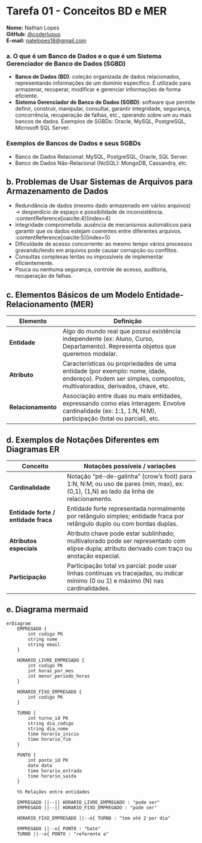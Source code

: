 # Tarefa 01 - Conceitos BD e MER

**Nome:** Nathan Lopes  
**GitHub:** [@coderlupus](https://github.com/coderlupus)  
**E-mail:** natelopes18@gmail.com

### a. O que é um Banco de Dados e o que é um Sistema Gerenciador de Banco de Dados (SGBD)

- **Banco de Dados (BD)**: coleção organizada de dados relacionados, representando informações de um domínio específico. É utilizado para armazenar, recuperar, modificar e gerenciar informações de forma eficiente.
- **Sistema Gerenciador de Banco de Dados (SGBD)**: software que permite definir, construir, manipular, consultar, garantir integridade, segurança, concorrência, recuperação de falhas, etc., operando sobre um ou mais bancos de dados. Exemplos de SGBDs: Oracle, MySQL, PostgreSQL, Microsoft SQL Server.

### Exemplos de Bancos de Dados e seus SGBDs

- Banco de Dados Relacional: MySQL, PostgreSQL, Oracle, SQL Server.
- Banco de Dados Não-Relacional (NoSQL): MongoDB, Cassandra, etc.

## b. Problemas de Usar Sistemas de Arquivos para Armazenamento de Dados

- Redundância de dados (mesmo dado armazenado em vários arquivos) → desperdício de espaço e possibilidade de inconsistência. :contentReference[oaicite:4]{index=4}  
- Integridade comprometida: ausência de mecanismos automáticos para garantir que os dados estejam coerentes entre diferentes arquivos. :contentReference[oaicite:5]{index=5}  
- Dificuldade de acesso concorrente: ao mesmo tempo vários processos gravando/lendo em arquivos pode causar corrupção ou conflitos.  
- Consultas complexas lentas ou impossíveis de implementar eficientemente.  
- Pouca ou nenhuma segurança, controle de acesso, auditoria, recuperação de falhas.

## c. Elementos Básicos de um Modelo Entidade-Relacionamento (MER)

| Elemento | Definição |
|---|---|
| **Entidade** | Algo do mundo real que possui existência independente (ex: Aluno, Curso, Departamento). Representa objetos que queremos modelar. |
| **Atributo** | Características ou propriedades de uma entidade (por exemplo: nome, idade, endereço). Podem ser simples, compostos, multivalorados, derivados, chave, etc. |
| **Relacionamento** | Associação entre duas ou mais entidades, expressando como elas interagem. Envolve cardinalidade (ex: 1:1, 1:N, N:M), participação (total ou parcial), etc. |


## d. Exemplos de Notações Diferentes em Diagramas ER

| Conceito | Notações possíveis / variações |
|---|---|
| **Cardinalidade** | Notação “pé-de-galinha” (crow’s foot) para 1:N, N:M; ou uso de pares (min, max), ex: (0,1), (1,N) ao lado da linha de relacionamento. |
| **Entidade forte / entidade fraca** | Entidade forte representada normalmente por retângulo simples; entidade fraca por retângulo duplo ou com bordas duplas. |
| **Atributos especiais** | Atributo chave pode estar sublinhado; multivalorado pode ser representado com elipse dupla; atributo derivado com traço ou anotação especial. |
| **Participação** | Participação total vs parcial: pode usar linhas contínuas vs tracejadas, ou indicar mínimo (0 ou 1) e máximo (N) nas cardinalidades. |

## e. Diagrama mermaid

```mermaid
erDiagram
    EMPREGADO {
        int codigo PK
        string nome
        string email
    }

    HORARIO_LIVRE_EMPREGADO {
        int codigo PK
        int horas_por_mes
        int menor_periodo_horas
    }

    HORARIO_FIXO_EMPREGADO {
        int codigo PK
    }

    TURNO {
        int turno_id PK
        string dia_codigo
        string dia_nome
        time horario_inicio
        time horario_fim
    }

    PONTO {
        int ponto_id PK
        date data
        time horario_entrada
        time horario_saida
    }

    %% Relações entre entidades

    EMPREGADO ||--|| HORARIO_LIVRE_EMPREGADO : "pode ser"
    EMPREGADO ||--|| HORARIO_FIXO_EMPREGADO : "pode ser"

    HORARIO_FIXO_EMPREGADO ||--o{ TURNO : "tem até 2 por dia"

    EMPREGADO ||--o{ PONTO : "bate"
    TURNO ||--o{ PONTO : "referente a"
```